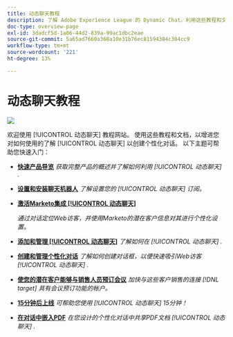 ```yaml
---
title: 动态聊天教程
description: 了解 Adobe Experience League 的 Dynamic Chat。利用这些教程和文档，您可以进一步了解如何使用 Dynamic Chat 创建个性化对话。
doc-type: overview-page
exl-id: 3dadcf5d-1a06-44d2-839a-99ac1dbc2eae
source-git-commit: 5a65ad7660a368a10e31b76ec81594304c304cc9
workflow-type: tm+mt
source-wordcount: '221'
ht-degree: 13%

---
```


# 动态聊天教程

![](assets/dynamic-chat-header.png)

欢迎使用 [!UICONTROL 动态聊天]  教程网站。 使用这些教程和文档，以增进您对如何使用的了解 [!UICONTROL 动态聊天]  以创建个性化对话。 以下主题可帮助您快速入门：

* **[快速产品导览](product-tour.md)**
   *获取完整产品的概述并了解如何利用 [!UICONTROL 动态聊天] .*
* **[设置和安装聊天机器人](setup.md)**
   *了解设置您的 [!UICONTROL 动态聊天]  订阅。*
* **[激活Marketo集成 [!UICONTROL 动态聊天]](marketo-integration.md)**

   *通过对话定位Web访客，并使用Marketo的潜在客户信息对其进行个性化设置。*
* **[添加和管理 [!UICONTROL 动态聊天]](user-management.md)**
   *了解如何在 [!UICONTROL 动态聊天] .*
* **[创建和管理个性化对话](dialogue-management.md)**
   *了解如何创建对话框，以便快速吸引Web访客 [!UICONTROL 动态聊天] .*
* **[使您的潜在客户能够与销售人员预订会议](meeting-booking.md)**
   *加快与这些客户销售的连接 [!DNL target] 具有会议预订功能的帐户。*
* **[15分钟后上线](go-live-in-15-minutes.md)**
   *可帮助您使用 [!UICONTROL 动态聊天]  15分钟！*
* **[在对话中嵌入PDF](document-cloud-integration.md)**
   *在您设计的个性化对话中共享PDF文档 [!UICONTROL 动态聊天] .*

